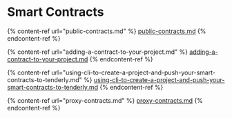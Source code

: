 # Smart Contracts

{% content-ref url="public-contracts.md" %}
[public-contracts.md](public-contracts.md)
{% endcontent-ref %}

{% content-ref url="adding-a-contract-to-your-project.md" %}
[adding-a-contract-to-your-project.md](adding-a-contract-to-your-project.md)
{% endcontent-ref %}

{% content-ref url="using-cli-to-create-a-project-and-push-your-smart-contracts-to-tenderly.md" %}
[using-cli-to-create-a-project-and-push-your-smart-contracts-to-tenderly.md](using-cli-to-create-a-project-and-push-your-smart-contracts-to-tenderly.md)
{% endcontent-ref %}

{% content-ref url="proxy-contracts.md" %}
[proxy-contracts.md](proxy-contracts.md)
{% endcontent-ref %}
